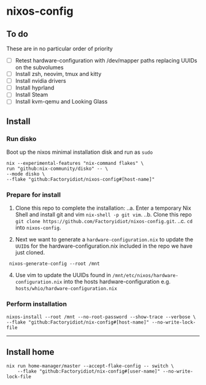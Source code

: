 # nixos-config

## To do
These are in no particular order of priority
- [ ] Retest hardware-configuration with /dev/mapper paths replacing UUIDs on the subvolumes
- [ ] Install zsh, neovim, tmux and kitty
- [ ] Install nvidia drivers
- [ ] Install hyprland
- [ ] Install Steam
- [ ] Install kvm-qemu and Looking Glass

## Install
### Run disko
Boot up the nixos minimal installation disk and run as `sudo`
```
nix --experimental-features "nix-command flakes" \
run "github:nix-community/disko" -- \
--mode disko \
--flake "github:Factoryidiot/nixos-config#[host-name]"
```
### Prepare for install
1. Clone this repo to complete the installation:
..a. Enter a temporary Nix Shell and install git and vim `nix-shell -p git vim`.
..b. Clone this repo `git clone https://github.com/Factoryidiot/nixos-config.git`.
..c. `cd` into `nixos-config`.

2. Next we want to generate a `hardware-configuration.nix` to update the `UUID`s for the hardware-configuration.nix included in the repo we have just cloned.
```
 nixos-generate-config --root /mnt
```
4. Use vim to update the UUIDs found in `/mnt/etc/nixos/hardware-configuration.nix` into the hosts hardware-configuration e.g. `hosts/whio/hardware-configuration.nix`

### Perform installation
```
nixos-install --root /mnt --no-root-password --show-trace --verbose \
--flake "github:Factoryidiot/nix-config#[host-name]" --no-write-lock-file
```



---

## Install home
```
nix run home-manager/master --accept-flake-config -- switch \
    --flake "github:Factoryidiot/nix-config#[user-name]" --no-write-lock-file
```
